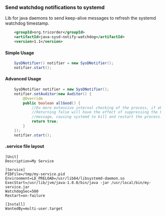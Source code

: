 ### Send watchdog notifications to systemd

Lib for java daemons to send keep-alive messages to refresh the systemd watchdog timestamp.

```xml
	<groupId>org.tricorder</groupId>
	<artifactId>java-sysd-notify-watchdog</artifactId>
	<version>1.1</version>
```  
 
#### Simple Usage
 
```java
	SysDNotifier() notifier = new SysDNotifier();
 	notifier.start();
```
 
#### Advanced Usage
```java
	SysDNotifier notifier = new SysDNotifier();
	notifier.setAuditor(new Auditor() {
		@Override
		public boolean allGood() {				
			//Do more extensive internal checking of the process, if ok, return true.
			//Returning false will have the effect of suppressing the keep-alive 
			//message, causing systemd to kill and restart the process. 
			return true;
		}
	});
	notifier.start();
 ```
 
#### .service file layout 
```shell
[Unit]
Description=My Service

[Service]
PIDFile=/tmp/my-service.pid
Environment=LD_PRELOAD=/usr/lib64/libsystemd-daemon.so
ExecStart=/usr/lib/jvm/java-1.8.0/bin/java -jar /usr/local/bin/my-service.jar
WatchdogSec=500
Restart=on-failure

[Install]
WantedBy=multi-user.target

```
  
